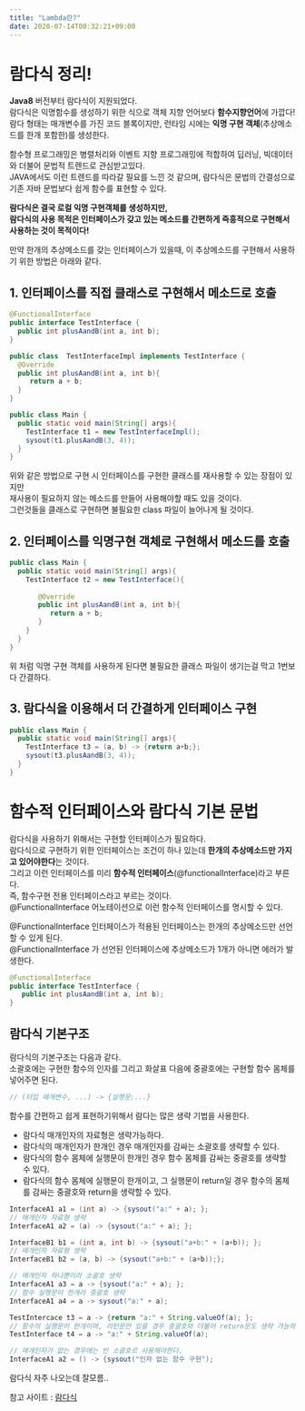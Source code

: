 ```yaml
---
title: "Lambda란?"
date: 2020-07-14T00:32:21+09:00
---
```

# 람다식 정리!  

**Java8** 버전부터 람다식이 지원되었다.  
람다식은 익명함수를 생성하기 위한 식으로 객체 지향 언어보다 **함수지향언어**에 가깝다!  
람다 형태는 매개변수를 가진 코드 블록이지만, 런타임 시에는 **익명 구현 객체**(추상메소드를 한개 포함한)를 생성한다.  

함수형 프로그래밍은 병렬처리와 이벤트 지향 프로그래밍에 적합하여 딥러닝, 빅데이터와 더불어 문법적 트렌드로 관심받고있다.  
JAVA에서도 이런 트렌드를 따라갈 필요를 느낀 것 같으며, 람다식은 문법의 간결성으로 기존 자바 문법보다 쉽게 함수를 표현할 수 있다.  


**람다식은 결국 로컬 익명 구현객체를 생성하지만,**  
**람다식의 사용 목적은 인터페이스가 갖고 있는 메소드를 간편하게 즉흥적으로 구현해서 사용하는 것이 목적이다!**  


만약 한개의 추상메소드를 갖는 인터페이스가 있을때, 이 추상메소드를 구현해서 사용하기 위한 방법은 아래와 같다.

## 1. 인터페이스를 직접 클래스로 구현해서 메소드로 호출
```Java
@FunctionalInterface
public interface TestInterface {
  public int plusAandB(int a, int b);
}

public class  TestInterfaceImpl implements TestInterface {
  @Override
  public int plusAandB(int a, int b){
     return a + b;
  }
}

public class Main {
  public static void main(String[] args){
    TestInterface t1 = new TestInterfaceImpl();
    sysout(t1.plusAandB(3, 4));
  }
}
```
위와 같은 방법으로 구현 시 인터페이스를 구현한 클래스를 재사용할 수 있는 장점이 있지만  
재사용이 필요하지 않는 메소드를 만들어 사용해야할 때도 있을 것이다.  
그런것들을 클래스로 구현하면 불필요한 class 파일이 늘어나게 될 것이다.  

## 2. 인터페이스를 익명구현 객체로 구현해서 메소드를 호출
```Java
public class Main {
  public static void main(String[] args){
    TestInterface t2 = new TestInterface(){
       
       @Override
       public int plusAandB(int a, int b){
          return a + b;
       }
    }
  }
}
```
위 처럼 익명 구현 객체를 사용하게 된다면 불필요한 클래스 파일이 생기는걸 막고 1번보다 간결하다.


## 3. 람다식을 이용해서 더 간결하게 인터페이스 구현
```Java
public class Main {
  public static void main(String[] args){
	TestInterface t3 = (a, b) -> {return a+b;};
	sysout(t3.plusAandB(3, 4));
  }
}
```

# 함수적 인터페이스와 람다식 기본 문법  
람다식을 사용하기 위해서는 구현할 인터페이스가 필요하다.    
람다식으로 구현하기 위한 인터페이스는 조건이 하나 있는데 **한개의 추상메소드만 가지고 있어야한다**는 것이다.  
그리고 이런 인터페이스를 미리 **함수적 인터페이스**(@functionalInterface)라고 부른다.  
즉, 함수구현 전용 인터페이스라고 부르는 것이다.  
@FunctionalInterface 어노테이션으로 이런 함수적 인터페이스를 명시할 수 있다.  

@FunctionalInterface 인터페이스가 적용된 인터페이스는 한개의 추상메소드만 선언할 수 있게 된다.  
@FunctionalInterface 가 선언된 인터페이스에 추상메소드가 1개가 아니면 에러가 발생한다.  
```Java
@FunctionalInterface
public interface TestInterface {
   public int plusAandB(int a, int b);
}
```

## 람다식 기본구조
람다식의 기본구조는 다음과 같다.  
소괄호에는 구현한 함수의 인자를 그리고 화살표 다음에 중괄호에는 구현할 함수 몸체를 넣어주면 된다.  
```Java
// (타입 매개변수, ...) -> {실행문;...}
```

함수를 간편하고 쉽게 표현하기위해서 람다는 많은 생략 기법을 사용한다.  
* 람다식 매개인자의 자료형은 생략가능하다.  
* 람다식의 매개인자가 한개인 경우 매개인자를 감싸는 소괄호를 생략할 수 있다.  
* 람다식의 함수 몸체에 실행문이 한개인 경우 함수 몸체를 감싸는 중괄호를 생략할 수 있다.  
* 람다식의 함수 몸체에 실행문이 한개이고, 그 실행문이 return일 경우 함수의 몸체를 감싸는 중괄호와 return을 생략할 수 있다.  
  
```Java
InterfaceA1 a1 = (int a) -> {sysout("a:" + a); };
// 매개인자 자료형 생략
InterfaceA1 a2 = (a) -> {sysout("a:" + a); };

InterfaceB1 b1 = (int a, int b) -> {sysout("a+b:" + (a+b)); };
// 매개인자 자료형 생략
InterfaceB1 b2 = (a, b) -> {sysout("a+b:" + (a+b));};

// 매개인자 하나뿐이라 소괄호 생략
InterfaceA1 a3 = a -> {sysout("a:" + a); };
// 함수 실행문이 한개라 중괄호 생략
InterfaceA1 a4 = a -> sysout("a:" + a);

TestIntercace t3 = a -> {return "a:" + String.valueOf(a); };
// 함수의 실행문이 한개이며, 리턴문만 있을 경우 중괄호와 더불어 return문도 생략 가능하다.
TestInterface t4 = a -> "a:" + String.valueOf(a);

// 매개인자가 없는 경우에는 빈 소괄호르 사용해야한다.
InterfaceA1 a2 = () -> {sysout("인자 없는 함수 구현");

```



람다식 자주 나오는데 잘모름..  

참고 사이트 : [람다식](https://juyoung-1008.tistory.com/48 "람다식")  